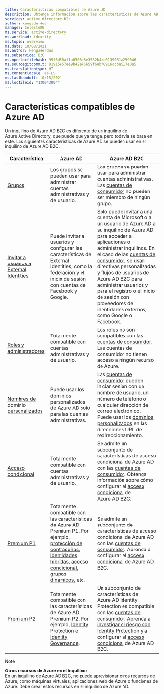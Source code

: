```yaml
---
title: Características compatibles de Azure AD
description: Obtenga información sobre las características de Azure AD que todavía se admiten en Azure AD B2C.
services: active-directory-b2c
author: kengaderdus
manager: CelesteDG
ms.service: active-directory
ms.workload: identity
ms.topic: overview
ms.date: 10/08/2021
ms.author: kengaderdus
ms.subservice: B2C
ms.openlocfilehash: 99f6d58af1a8508b6e3582b4ec0139081a259046
ms.sourcegitcommit: 91915e57ee9b42a76659f6ab78916ccba517e0a5
ms.translationtype: HT
ms.contentlocale: es-ES
ms.lasthandoff: 10/15/2021
ms.locfileid: "130043004"
---
```

# <a name="supported-azure-ad-features"></a>Características compatibles de Azure AD

Un inquilino de Azure AD B2C es diferente de un inquilino de Azure Active Directory, que puede que ya tenga, pero todavía se basa en este. Las siguientes características de Azure AD se pueden usar en el inquilino de Azure AD B2C.

|Característica  |Azure AD  | Azure AD B2C |
|---------|---------|---------|
| [Grupos](../active-directory/fundamentals/active-directory-groups-create-azure-portal.md) | Los grupos se pueden usar para administrar cuentas administrativas y de usuario.| Los grupos se pueden usar para administrar cuentas administrativas. Las [cuentas de consumidor](user-overview.md#consumer-user) no pueden ser miembro de ningún grupo. |
| [Invitar a usuarios a External Identities](../active-directory//external-identities/add-users-administrator.md)| Puede invitar a usuarios y configurar las características de External Identities, como la federación y el inicio de sesión con cuentas de Facebook y Google. | Solo puede invitar a una cuenta de Microsoft o a un usuario de Azure AD a su inquilino de Azure AD para acceder a aplicaciones o administrar inquilinos. En el caso de las [cuentas de consumidor](user-overview.md#consumer-user), se usan directivas personalizadas y flujos de usuarios de Azure AD B2C para administrar usuarios y para el registro o el inicio de sesión con proveedores de identidades externos, como Google o Facebook. |
| [Roles y administradores](../active-directory/fundamentals/active-directory-users-assign-role-azure-portal.md)| Totalmente compatible con cuentas administrativas y de usuario. | Los roles no son compatibles con las [cuentas de consumidor](user-overview.md#consumer-user). Las cuentas de consumidor no tienen acceso a ningún recurso de Azure.|
| [Nombres de dominio personalizados](../active-directory/fundamentals/add-custom-domain.md) |  Puede usar los dominios personalizados de Azure AD solo para las cuentas administrativas. | Las [cuentas de consumidor](user-overview.md#consumer-user) pueden iniciar sesión con un nombre de usuario, un número de teléfono o cualquier dirección de correo electrónico. Puede usar los [dominios personalizados](custom-domain.md) en las direcciones URL de redireccionamiento.|
| [Acceso condicional](../active-directory/conditional-access/overview.md) | Totalmente compatible con cuentas administrativas y de usuario. | Se admite un subconjunto de características de acceso condicional de Azure AD con las [cuentas de consumidor](user-overview.md#consumer-user). Obtenga información sobre cómo configurar el [acceso condicional](conditional-access-user-flow.md) de Azure AD B2C.|
| [Premium P1](https://azure.microsoft.com/pricing/details/active-directory) | Totalmente compatible con las características de Azure AD Premium P1. Por ejemplo, [protección de contraseñas](../active-directory/authentication/concept-password-ban-bad.md), [identidades híbridas](../active-directory/hybrid/whatis-hybrid-identity.md), [acceso condicional](../active-directory/roles/permissions-reference.md#), [grupos dinámicos](../active-directory/enterprise-users/groups-create-rule.md), etc. | Se admite un subconjunto de características de acceso condicional de Azure AD con las [cuentas de consumidor](user-overview.md#consumer-user). Aprenda a configurar el [acceso condicional](conditional-access-user-flow.md) de Azure AD B2C.|
| [Premium P2](https://azure.microsoft.com/pricing/details/active-directory/) | Totalmente compatible con las características de Azure AD Premium P2. Por ejemplo, [Identity Protection](../active-directory/identity-protection/overview-identity-protection.md) e [Identity Governance](../active-directory/governance/identity-governance-overview.md).  | Un subconjunto de características de Azure AD Identity Protection es compatible con las [cuentas de consumidor](user-overview.md#consumer-user). Aprenda a [investigar el riesgo con Identity Protection](identity-protection-investigate-risk.md) y a configurar el [acceso condicional](conditional-access-user-flow.md) de Azure AD B2C. |

> [!NOTE]
> **Otros recursos de Azure en el inquilino:** <br>En un inquilino de Azure AD B2C, no puede aprovisionar otros recursos de Azure, como máquinas virtuales, aplicaciones web de Azure o funciones de Azure. Debe crear estos recursos en el inquilino de Azure AD.
